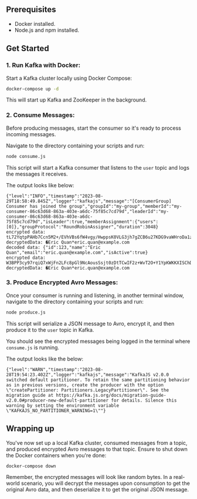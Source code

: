 ## Prerequisites
- Docker installed.
- Node.js and npm installed.

## Get Started

### 1. Run Kafka with Docker:

Start a Kafka cluster locally using Docker Compose:

```bash
docker-compose up -d
```

This will start up Kafka and ZooKeeper in the background.

### 2. Consume Messages:

Before producing messages, start the consumer so it's ready to process incoming messages.

Navigate to the directory containing your scripts and run:

```bash
node consume.js
```

This script will start a Kafka consumer that listens to the `user` topic and logs the messages it receives.

The output looks like below:
```
{"level":"INFO","timestamp":"2023-08-29T18:58:49.845Z","logger":"kafkajs","message":"[ConsumerGroup] Consumer has joined the group","groupId":"my-group","memberId":"my-consumer-86c63d68-863a-403e-a6dc-75f85c7cd79d","leaderId":"my-consumer-86c63d68-863a-403e-a6dc-75f85c7cd79d","isLeader":true,"memberAssignment":{"users":[0]},"groupProtocol":"RoundRobinAssigner","duration":3048}
encrypted data: tL72YqtpPAHb7Ccn5M2+/EVhVBs6fW4vgy/HwppsK0VLG3jh7gZCB6u27KDG9vaWHroDa1znk8HwRFo6TmpRYw==
decryptedData: �Eric Quan*eric.quan@example.com
decoded data: {"id":123,"name":"Eric Quan","email":"eric.quan@example.com","isActive":true}
encrypted data: W3BPP3cy97rqiQ7xWjFn2LFc8pGl9NcAousSsjt0zDtTCwIF2z+WvT2O+Y1YpKWKKXISChDeOZ4yRPk1dai/bA==
decryptedData: �Eric Quan*eric.quan@example.com
```

### 3. Produce Encrypted Avro Messages:

Once your consumer is running and listening, in another terminal window, navigate to the directory containing your scripts and run:

```bash
node produce.js
```

This script will serialize a JSON message to Avro, encrypt it, and then produce it to the `user` topic in Kafka.

You should see the encrypted messages being logged in the terminal where `consume.js` is running.

The output looks like the below:
```
{"level":"WARN","timestamp":"2023-08-28T19:54:23.402Z","logger":"kafkajs","message":"KafkaJS v2.0.0 switched default partitioner. To retain the same partitioning behavior as in previous versions, create the producer with the option \"createPartitioner: Partitioners.LegacyPartitioner\". See the migration guide at https://kafka.js.org/docs/migration-guide-v2.0.0#producer-new-default-partitioner for details. Silence this warning by setting the environment variable \"KAFKAJS_NO_PARTITIONER_WARNING=1\""}
```

## Wrapping up

You've now set up a local Kafka cluster, consumed messages from a topic, and produced encrypted Avro messages to that topic. Ensure to shut down the Docker containers when you're done:

```bash
docker-compose down
```

Remember, the encrypted messages will look like random bytes. In a real-world scenario, you will decrypt the messages upon consumption to get the original Avro data, and then deserialize it to get the original JSON message.